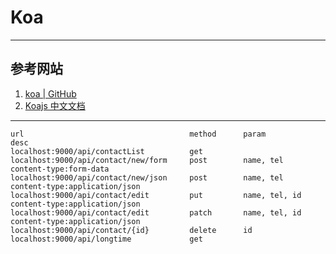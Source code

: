 # Koa

---
## 参考网站
1. [koa | GitHub](https://github.com/koajs/koa)
2. [Koajs 中文文档](https://koa.bootcss.com/)
---
```
url                                     method      param           desc
localhost:9000/api/contactList          get
localhost:9000/api/contact/new/form     post        name, tel       content-type:form-data
localhost:9000/api/contact/new/json     post        name, tel       content-type:application/json
localhost:9000/api/contact/edit         put         name, tel, id   content-type:application/json
localhost:9000/api/contact/edit         patch       name, tel, id   content-type:application/json
localhost:9000/api/contact/{id}         delete      id
localhost:9000/api/longtime             get
```
